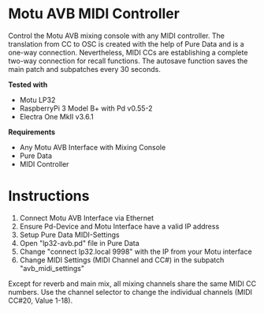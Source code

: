 # Motu AVB MIDI Controller

Control the Motu AVB mixing console with any MIDI controller. The translation from CC to OSC is created with the help of Pure Data and is a one-way connection. Nevertheless, MIDI CCs are establishing a complete two-way connection for recall functions. The autosave function saves the main patch and subpatches every 30 seconds.

**Tested with**
- Motu LP32
- RaspberryPi 3 Model B+ with Pd v0.55-2
- Electra One MkII v3.6.1

**Requirements**
- Any Motu AVB Interface with Mixing Console
- Pure Data
- MIDI Controller

# Instructions
1. Connect Motu AVB Interface via Ethernet
2. Ensure Pd-Device and Motu Interface have a valid IP address
3. Setup Pure Data MIDI-Settings
4. Open "lp32-avb.pd" file in Pure Data
5. Change "connect lp32.local 9998" with the IP from your Motu interface
6. Change MIDI Settings (MIDI Channel and CC#) in the subpatch "avb_midi_settings"

Except for reverb and main mix, all mixing channels share the same MIDI CC numbers. Use the channel selector to change the individual channels (MIDI CC#20, Value 1-18).

